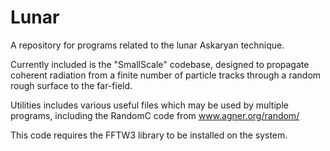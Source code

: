 # Lunar
A repository for programs related to the lunar Askaryan technique.

Currently included is the "SmallScale" codebase, designed to propagate coherent radiation from a finite number of particle tracks through a random rough surface to the far-field.

Utilities includes various useful files which may be used by multiple programs, including the RandomC code from www.agner.org/random/

This code requires the FFTW3 library to be installed on the system.
